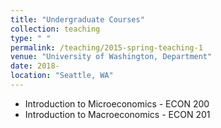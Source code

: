 ```yaml
---
title: "Undergraduate Courses"
collection: teaching
type: " "
permalink: /teaching/2015-spring-teaching-1
venue: "University of Washington, Department"
date: 2018-
location: "Seattle, WA"
---
```


- Introduction to Microeconomics - ECON 200
- Introduction to Macroeconomics - ECON 201
